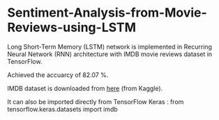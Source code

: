 # Sentiment-Analysis-from-Movie-Reviews-using-LSTM
Long Short-Term Memory (LSTM) network is implemented in Recurring Neural Network (RNN) architecture with IMDB movie reviews dataset in TensorFlow.

Achieved the accuarcy of 82.07 %.

IMDB dataset is downloaded from [here](https://www.kaggle.com/datasets/lakshmi25npathi/imdb-dataset-of-50k-movie-reviews) (from Kaggle).

It can also be imported directly from TensorFlow Keras : from tensorflow.keras.datasets import imdb
